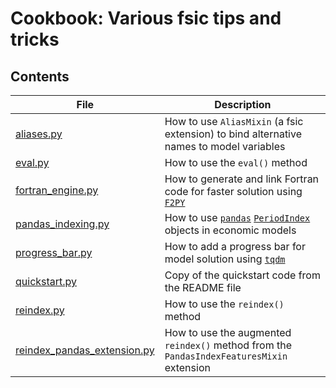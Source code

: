 # Cookbook: Various fsic tips and tricks

## Contents

| File                                                       | Description                                                                                                                                                        |
| ---------------------------------------------------------- | ------------------------------------------------------------------------------------------------------------------------------------------------------------------ |
| [aliases.py](aliases.py)                                   | How to use `AliasMixin` (a fsic extension) to bind alternative names to model variables                                                                            |
| [eval.py](eval.py)                                         | How to use the `eval()` method                                                                                                                                     |
| [fortran_engine.py](fortran_engine.py)                     | How to generate and link Fortran code for faster solution using [`F2PY`](https://numpy.org/doc/stable/f2py/)                                                       |
| [pandas_indexing.py](pandas_indexing.py)                   | How to use [`pandas`](https://pandas.pydata.org/) [`PeriodIndex`](https://pandas.pydata.org/docs/reference/api/pandas.PeriodIndex.html) objects in economic models |
| [progress_bar.py](progress_bar.py)                         | How to add a progress bar for model solution using [`tqdm`](https://github.com/tqdm/tqdm)                                                                          |
| [quickstart.py](quickstart.py)                             | Copy of the quickstart code from the README file                                                                                                                   |
| [reindex.py](reindex.py)                                   | How to use the `reindex()` method                                                                                                                                  |
| [reindex_pandas_extension.py](reindex_pandas_extension.py) | How to use the augmented `reindex()` method from the `PandasIndexFeaturesMixin` extension                                                                          |

